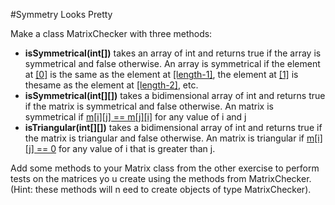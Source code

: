 #Symmetry Looks Pretty

Make a class MatrixChecker with three methods:
- **isSymmetrical(int[])** takes an array of int and returns true if the array is symmetrical and false 
otherwise. An array is symmetrical if the element at <u>[0]</u> is the same as the element at <u>[length-1]</u>, 
the element at <u>[1]</u> is thesame as the element at <u>[length-2]</u>, etc.
- **isSymmetrical(int[][])** takes a bidimensional array of int and returns true if the matrix is symmetrical
and false otherwise. An matrix is symmetrical if <u>m[i][j] == m[j][i]</u> for any value of i and j
- **isTriangular(int[][])** takes a bidimensional array of int and returns true if the matrix is triangular
and false otherwise. An matrix is triangular if <u>m[i][j] == 0</u> for any value of i that is greater than
j. 

Add some methods to your Matrix class from the other exercise to perform tests on the matrices yo
u create using the methods from MatrixChecker. (Hint: these methods will n eed to create objects of type
MatrixChecker).